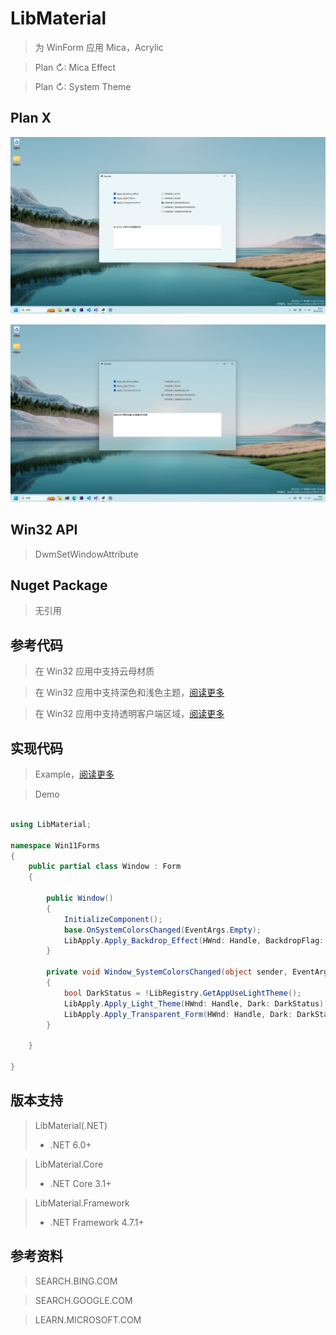 # LibMaterial

> 为 WinForm 应用 Mica，Acrylic

> Plan ↻: Mica Effect

> Plan ↻: System Theme

## Plan X

![image](https://raw.githubusercontent.com/Simple-2021/LibMaterial/main/Images/DWMSBT_MAINWINDOW.jpg)

![image](https://raw.githubusercontent.com/Simple-2021/LibMaterial/main/Images/DWMSBT_TRANSIENTWINDOW.jpg)

## Win32 API

> DwmSetWindowAttribute

## Nuget Package

> 无引用

## 参考代码

> 在 Win32 应用中支持云母材质

> 在 Win32 应用中支持深色和浅色主题，[阅读更多](https://learn.microsoft.com/zh-cn/windows/apps/desktop/modernize/apply-windows-themes)

> 在 Win32 应用中支持透明客户端区域，[阅读更多](https://learn.microsoft.com/zh-cn/dotnet/api/system.windows.forms.form.transparencykey?view=windowsdesktop-6.0)

## 实现代码

> Example，[阅读更多](https://github.com/Simple-2021/LibMaterial/tree/main/Example)

> Demo

```csharp

using LibMaterial;

namespace Win11Forms
{
    public partial class Window : Form
    {

        public Window()
        {
            InitializeComponent();
            base.OnSystemColorsChanged(EventArgs.Empty);
            LibApply.Apply_Backdrop_Effect(HWnd: Handle, BackdropFlag: LibImport.DwmSystemBackdropTypeFlgs.DWMSBT_MAINWINDOW);
        }

        private void Window_SystemColorsChanged(object sender, EventArgs e)
        {
            bool DarkStatus = !LibRegistry.GetAppUseLightTheme();
            LibApply.Apply_Light_Theme(HWnd: Handle, Dark: DarkStatus);
            LibApply.Apply_Transparent_Form(HWnd: Handle, Dark: DarkStatus);
        }

    }

}

```

## 版本支持

> LibMaterial(.NET)
>+ .NET 6.0+

> LibMaterial.Core
>+ .NET Core 3.1+

> LibMaterial.Framework
>+ .NET Framework 4.7.1+

## 参考资料

> SEARCH.BING.COM

> SEARCH.GOOGLE.COM

> LEARN.MICROSOFT.COM
